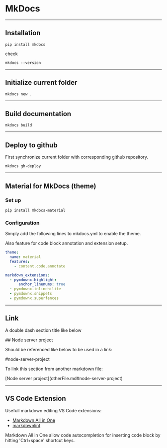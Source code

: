 # MkDocs

***

## Installation

```console
pip install mkdocs
```

check

```console
mkdocs --version
```

***

## Initialize current folder

```console
mkdocs new .
```

***

## Build documentation

```console
mkdocs build
```

***

## Deploy to github

First synchronize current folder with corresponding github repository.

```console
mkdocs gh-deploy
```

***

## Material for MkDocs (theme)

### Set up

```console
pip install mkdocs-material
```

### Configuration

Simply add the following lines to mkdocs.yml to enable the theme.

Also feature for code block annotation and extension setup.

```yaml
theme:
  name: material
  features:
    - content.code.annotate

markdown_extensions:
  - pymdownx.highlight:
      anchor_linenums: true
  - pymdownx.inlinehilite
  - pymdownx.snippets
  - pymdownx.superfences
```

***

## Link

A double dash section title like below

\## Node server project

Should be referenced like below to be used in a link:  

\#node-server-project

To link this section from another markdown file:  

\[Node server project\](otherFile.md#node-server-project)

***

## VS Code Extension

Usefull markdown editing VS Code extensions:  

- [Markdown All in One](https://marketplace.visualstudio.com/items?itemName=yzhang.markdown-all-in-one)  
- [markdownlint](https://marketplace.visualstudio.com/items?itemName=DavidAnson.vscode-markdownlint)

Markdown All in One allow code autocompletion for inserting code block by hitting 'Ctrl+space' shortcut keys.
